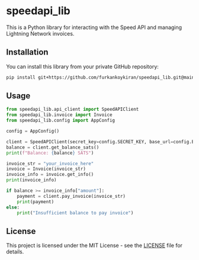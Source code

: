 # speedapi_lib

This is a Python library for interacting with the Speed API and managing Lightning Network invoices.

## Installation

You can install this library from your private GitHub repository:

```bash
pip install git+https://github.com/furkankoykiran/speedapi_lib.git@main
```

## Usage

```python
from speedapi_lib.api_client import SpeedAPIClient
from speedapi_lib.invoice import Invoice
from speedapi_lib.config import AppConfig

config = AppConfig()

client = SpeedAPIClient(secret_key=config.SECRET_KEY, base_url=config.BASE_URL)
balance = client.get_balance_sats()
print(f"Balance: {balance} SATS")

invoice_str = "your_invoice_here"
invoice = Invoice(invoice_str)
invoice_info = invoice.get_info()
print(invoice_info)

if balance >= invoice_info["amount"]:
    payment = client.pay_invoice(invoice_str)
    print(payment)
else:
    print("Insufficient balance to pay invoice")
```

## License

This project is licensed under the MIT License - see the [LICENSE](LICENSE) file for details.